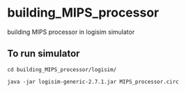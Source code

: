 # building_MIPS_processor
building MIPS processor in logisim simulator
## To run simulator
```
cd building_MIPS_processor/logisim/
```
```
java -jar logisim-generic-2.7.1.jar MIPS_processor.circ
```
